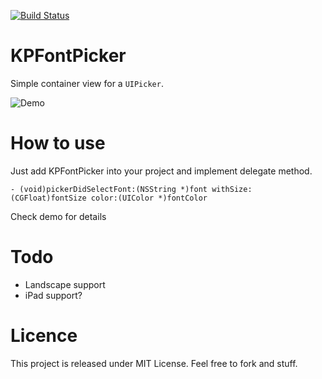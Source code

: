 [![Build Status](https://travis-ci.org/pahnev/KPFontPicker.svg?branch=master)](https://travis-ci.org/pahnev/KPFontPicker)

# KPFontPicker
Simple container view for a `UIPicker`.

![Demo](https://raw.github.com/pahnev/KPFontPicker/master/README%20images/demo.gif)


# How to use
Just add KPFontPicker into your project and implement delegate method. 

```objc
- (void)pickerDidSelectFont:(NSString *)font withSize:(CGFloat)fontSize color:(UIColor *)fontColor
```
Check demo for details

# Todo
- Landscape support
- iPad support?

# Licence
This project is released under MIT License. Feel free to fork and stuff.